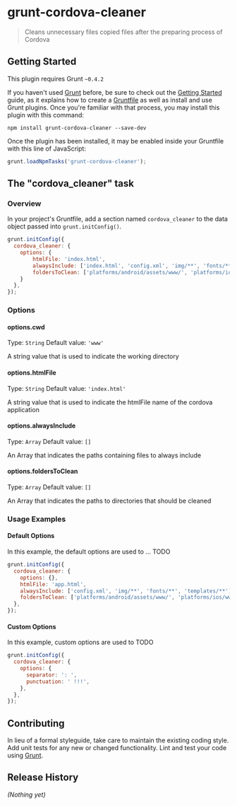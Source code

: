 # grunt-cordova-cleaner

> Cleans unnecessary files copied files after the preparing process of Cordova

## Getting Started
This plugin requires Grunt `~0.4.2`

If you haven't used [Grunt](http://gruntjs.com/) before, be sure to check out the [Getting Started](http://gruntjs.com/getting-started) guide, as it explains how to create a [Gruntfile](http://gruntjs.com/sample-gruntfile) as well as install and use Grunt plugins. Once you're familiar with that process, you may install this plugin with this command:

```shell
npm install grunt-cordova-cleaner --save-dev
```

Once the plugin has been installed, it may be enabled inside your Gruntfile with this line of JavaScript:

```js
grunt.loadNpmTasks('grunt-cordova-cleaner');
```

## The "cordova_cleaner" task

### Overview
In your project's Gruntfile, add a section named `cordova_cleaner` to the data object passed into `grunt.initConfig()`.

```js
grunt.initConfig({
  cordova_cleaner: {
    options: {
        htmlFile: 'index.html',
        alwaysInclude: ['index.html', 'config.xml', 'img/**', 'fonts/**', 'templates/**'],
        foldersToClean: ['platforms/android/assets/www/', 'platforms/ios/www/']
    }
  },
});
```

### Options

#### options.cwd
Type: `String`
Default value: `'www'`

A string value that is used to indicate the working directory

#### options.htmlFile
Type: `String`
Default value: `'index.html'`

A string value that is used to indicate the htmlFile name of the cordova application

#### options.alwaysInclude
Type: `Array`
Default value: `[]`

An Array that indicates the paths containing files to always include

#### options.foldersToClean
Type: `Array`
Default value: `[]`

An Array that indicates the paths to directories that should be cleaned

### Usage Examples

#### Default Options
In this example, the default options are used to ... TODO

```js
grunt.initConfig({
  cordova_cleaner: {
    options: {},
    htmlFile: 'app.html',
    alwaysInclude: ['config.xml', 'img/**', 'fonts/**', 'templates/**'],
    foldersToClean: ['platforms/android/assets/www/', 'platforms/ios/www/']
  },
});
```

#### Custom Options
In this example, custom options are used to TODO

```js
grunt.initConfig({
  cordova_cleaner: {
    options: {
      separator: ': ',
      punctuation: ' !!!',
    },
  },
});
```

## Contributing
In lieu of a formal styleguide, take care to maintain the existing coding style. Add unit tests for any new or changed functionality. Lint and test your code using [Grunt](http://gruntjs.com/).

## Release History
_(Nothing yet)_
